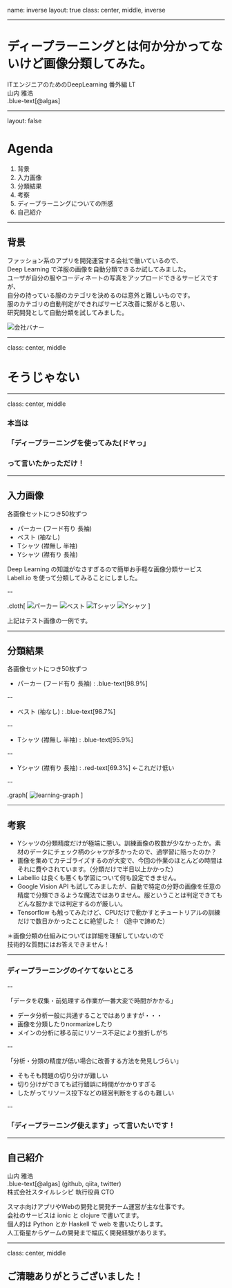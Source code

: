 name: inverse
layout: true
class: center, middle, inverse

---

# ディープラーニングとは何か分かってないけど画像分類してみた。

ITエンジニアのためのDeepLearning 番外編 LT  
山内 雅浩  
.blue-text[@algas]

---

layout: false

# Agenda

1. 背景
2. 入力画像
3. 分類結果
4. 考察
5. ディープラーニングについての所感
6. 自己紹介

---

## 背景

ファッション系のアプリを開発運営する会社で働いているので、  
Deep Learning で洋服の画像を自動分類できるか試してみました。  
ユーザが自分の服やコーディネートの写真をアップロードできるサービスですが、  
自分の持っている服のカテゴリを決めるのは意外と難しいものです。  
服のカテゴリの自動判定ができればサービス改善に繋がると思い、  
研究開発として自動分類を試してみました。  

![会社バナー](img/corporate-banner.jpg)

---

class: center, middle

# そうじゃない

---

class: center, middle

### 本当は
### 「ディープラーニングを使ってみた(ドヤっ」
### って言いたかっただけ！

---

## 入力画像

各画像セットにつき50枚ずつ

- パーカー (フード有り 長袖)
- ベスト (袖なし) 
- Tシャツ (襟無し 半袖) 
- Yシャツ (襟有り 長袖) 

Deep Learning の知識がなさすぎるので簡単お手軽な画像分類サービス  
Labell.io を使って分類してみることにしました。  

--

.cloth[
![パーカー](img/Parker1.png)
![ベスト](img/Vest1.png)
![Tシャツ](img/Tshirt1.png)
![Yシャツ](img/Yshirt1.png)
]

上記はテスト画像の一例です。

---

## 分類結果

各画像セットにつき50枚ずつ

- パーカー (フード有り 長袖) : .blue-text[98.9%]

--

- ベスト  (袖なし)         : .blue-text[98.7%]

--

- Tシャツ (襟無し 半袖)     : .blue-text[95.9%]

--

- Yシャツ (襟有り 長袖)     : .red-text[69.3%] ←これだけ低い

--

.graph[
![learning-graph](img/deeplearning_laa.png)
]

---

## 考察

- Yシャツの分類精度だけが極端に悪い。訓練画像の枚数が少なかったか。素材のデータにチェック柄のシャツが多かったので、過学習に陥ったのか？
- 画像を集めてカテゴライズするのが大変で、今回の作業のほとんどの時間はそれに費やされています。（分類だけで半日以上かかった）
- Labellio は良くも悪くも学習について何も設定できません。
- Google Vision API も試してみましたが、自動で特定の分野の画像を任意の精度で分類できるような魔法ではありません。服ということは判定できてもどんな服かまでは判定するのが厳しい。
- Tensorflow も触ってみたけど、CPUだけで動かすとチュートリアルの訓練だけで数日かかったことに絶望した！（途中で諦めた）

＊画像分類の仕組みについては詳細を理解していないので  
技術的な質問にはお答えできません！

---

### ディープラーニングのイケてないところ

--

「データを収集・前処理する作業が一番大変で時間がかかる」
- データ分析一般に共通することではありますが・・・
- 画像を分類したりnormarizeしたり
- メインの分析に移る前にリソース不足により挫折しがち

--

「分析・分類の精度が低い場合に改善する方法を発見しづらい」
- そもそも問題の切り分けが難しい
- 切り分けができても試行錯誤に時間がかかりすぎる
- したがってリソース投下などの経営判断をするのも難しい

--

### 「ディープラーニング使えます」って言いたいです！

---

## 自己紹介

山内 雅浩  
.blue-text[@algas] (github, qiita, twitter)  
株式会社スタイルレシピ 執行役員 CTO

スマホ向けアプリやWebの開発と開発チーム運営が主な仕事です。  
会社のサービスは ionic と clojure で書いてます。  
個人的は Python とか Haskell で web を書いたりします。  
人工衛星からゲームの開発まで幅広く開発経験があります。  

---

class: center, middle

## ご清聴ありがとうございました！
